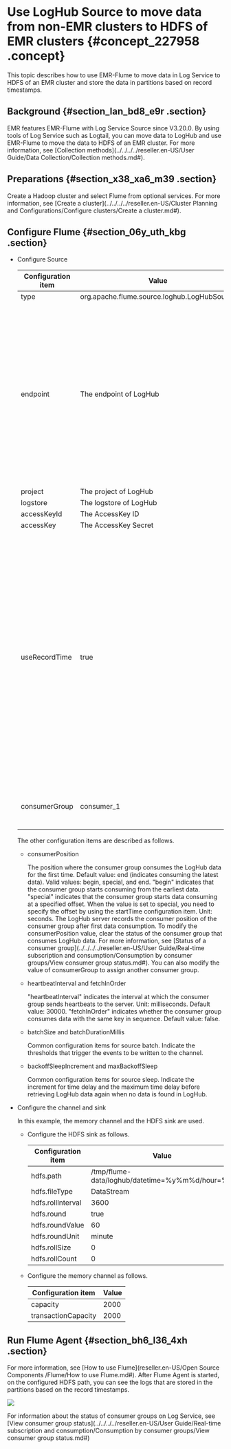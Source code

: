 # Use LogHub Source to move data from non-EMR clusters to HDFS of EMR clusters {#concept_227958 .concept}

This topic describes how to use EMR-Flume to move data in Log Service to HDFS of an EMR cluster and store the data in partitions based on record timestamps.

## Background {#section_lan_bd8_e9r .section}

EMR features EMR-Flume with Log Service Source since V3.20.0. By using tools of Log Service such as Logtail, you can move data to LogHub and use EMR-Flume to move the data to HDFS of an EMR cluster. For more information, see [Collection methods](../../../../reseller.en-US/User Guide/Data Collection/Collection methods.md#).

## Preparations {#section_x38_xa6_m39 .section}

Create a Hadoop cluster and select Flume from optional services. For more information, see [Create a cluster](../../../../reseller.en-US/Cluster Planning and Configurations/Configure clusters/Create a cluster.md#).

## Configure Flume {#section_06y_uth_kbg .section}

-   Configure Source

    |Configuration item|Value|Description|
    |------------------|-----|-----------|
    |type|org.apache.flume.source.loghub.LogHubSource| |
    |endpoint|The endpoint of LogHub|If you use a VPC or classic network endpoint, make sure that the VPC or classic network is deployed in the same region as the EMR cluster. If you use a public network endpoint, make sure that the node on which the Flume agent runs is assigned with a public IP address.|
    |project|The project of LogHub| |
    |logstore|The logstore of LogHub| |
    |accessKeyId|The AccessKey ID| |
    |accessKey|The AccessKey Secret| |
    |useRecordTime|true|Default value: false. If the timestamp property is not in the header, the time when events are received is encoded as timestamps, which are inserted into the header. When Flume Agent starts or stops or data synchronization is delayed, the data is placed in the wrong partitions. Set the value to true. A true value indicates using the time when LogHub collects the data as the timestamp.|
    |consumerGroup|consumer\_1|The name of the consumer group. Default value: consumer\_1.|

    The other configuration items are described as follows.

    -   consumerPosition 

        The position where the consumer group consumes the LogHub data for the first time. Default value: end \(indicates consuming the latest data\). Valid values: begin, special, and end. "begin" indicates that the consumer group starts consuming from the earliest data. "special" indicates that the consumer group starts data consuming at a specified offset. When the value is set to special, you need to specify the offset by using the startTime configuration item. Unit: seconds. The LogHub server records the consumer position of the consumer group after first data consumption. To modify the consumerPosition value, clear the status of the consumer group that consumes LogHub data. For more information, see [Status of a consumer group](../../../../reseller.en-US/User Guide/Real-time subscription and consumption/Consumption by consumer groups/View consumer group status.md#). You can also modify the value of consumerGroup to assign another consumer group.

    -   heartbeatInterval and fetchInOrder 

        "heartbeatInterval" indicates the interval at which the consumer group sends heartbeats to the server. Unit: milliseconds. Default value: 30000. "fetchInOrder" indicates whether the consumer group consumes data with the same key in sequence. Default value: false.

    -   batchSize and batchDurationMillis

        Common configuration items for source batch. Indicate the thresholds that trigger the events to be written to the channel.

    -   backoffSleepIncrement and maxBackoffSleep

        Common configuration items for source sleep. Indicate the increment for time delay and the maximum time delay before retrieving LogHub data again when no data is found in LogHub.

-   Configure the channel and sink

    In this example, the memory channel and the HDFS sink are used.

    -   Configure the HDFS sink as follows.

        |Configuration item|Value|
        |------------------|-----|
        |hdfs.path|/tmp/flume-data/loghub/datetime=%y%m%d/hour=%H|
        |hdfs.fileType|DataStream|
        |hdfs.rollInterval|3600|
        |hdfs.round|true|
        |hdfs.roundValue|60|
        |hdfs.roundUnit|minute|
        |hdfs.rollSize|0|
        |hdfs.rollCount|0|

    -   Configure the memory channel as follows.

        |Configuration item|Value|
        |------------------|-----|
        |capacity|2000|
        |transactionCapacity|2000|


## Run Flume Agent {#section_bh6_l36_4xh .section}

For more information, see [How to use Flume](reseller.en-US/Open Source Components /Flume/How to use Flume.md#). After Flume Agent is started, on the configured HDFS path, you can see the logs that are stored in the partitions based on the record timestamps.

![](http://static-aliyun-doc.oss-cn-hangzhou.aliyuncs.com/assets/img/190546/155918496946306_en-US.png)

For information about the status of consumer groups on Log Service, see [View consumer group status](../../../../reseller.en-US/User Guide/Real-time subscription and consumption/Consumption by consumer groups/View consumer group status.md#)


